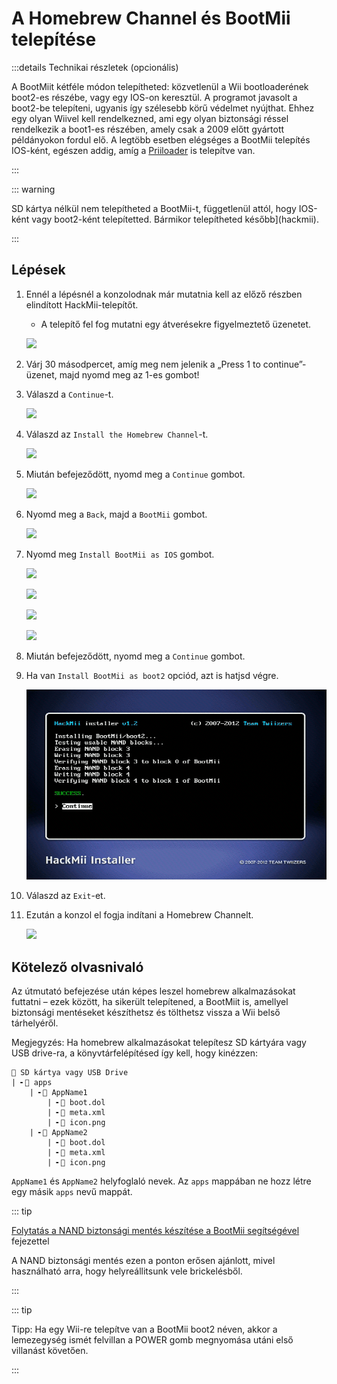 # A Homebrew Channel és BootMii telepítése

:::details Technikai részletek (opcionális)

A BootMiit kétféle módon telepítheted: közvetlenül a Wii bootloaderének boot2-es részébe, vagy egy IOS-on keresztül. A programot javasolt a boot2-be telepíteni, ugyanis így szélesebb körű védelmet nyújthat. Ehhez egy olyan Wiivel kell rendelkezned, ami egy olyan biztonsági réssel rendelkezik a boot1-es részében, amely csak a 2009 előtt gyártott példányokon fordul elő. A legtöbb esetben elégséges a BootMii telepítés IOS-ként, egészen addig, amíg a [Priiloader](priiloader) is telepítve van.

:::

::: warning

SD kártya nélkül nem telepítheted a BootMii-t, függetlenül attól, hogy IOS-ként vagy boot2-ként telepítetted.
Bármikor telepítheted később](hackmii).

:::

## Lépések

1. Ennél a lépésnél a konzolodnak már mutatnia kell az előző részben elindított HackMii-telepítőt.

    - A telepítő fel fog mutatni egy átverésekre figyelmeztető üzenetet.

    ![](/images/hackmii/scam.png)

2. Várj 30 másodpercet, amíg meg nem jelenik a „Press 1 to continue”-üzenet, majd nyomd meg az 1-es gombot!

3. Válaszd a `Continue`-t.

    ![](/images/hackmii/test_results.png)

4. Válaszd az `Install the Homebrew Channel`-t.

    ![](/images/hackmii/hbc_install.png)

5. Miután befejeződött, nyomd meg a `Continue` gombot.

    ![](/images/hackmii/hbc_install_ok.png)

6. Nyomd meg a `Back`, majd a `BootMii` gombot.

    ![](/images/hackmii/bootmii_install.png)

7. Nyomd meg `Install BootMii as IOS` gombot.

    ![](/images/hackmii/bootmii_install1.png)

    ![](/images/hackmii/bootmii_install2.png)

    ![](/images/hackmii/bootmii_install3.png)

    ![](/images/hackmii/bootmii_install_ok.png)

8. Miután befejeződött, nyomd meg a `Continue` gombot.

9. Ha van `Install BootMii as boot2` opciód, azt is hatjsd végre.

    ![](/images/hackmii/bootmii_install4.png)

10. Válaszd az `Exit`-et.

11. Ezután a konzol el fogja indítani a Homebrew Channelt.

    ![](/images/hbc/blank.png)

## Kötelező olvasnivaló

Az útmutató befejezése után képes leszel homebrew alkalmazásokat futtatni – ezek között, ha sikerült telepítened, a BootMiit is, amellyel biztonsági mentéseket készíthetsz és tölthetsz vissza a Wii belső tárhelyéről.

Megjegyzés: Ha homebrew alkalmazásokat telepítesz SD kártyára vagy USB drive-ra, a könyvtárfelépítésed így kell, hogy kinézzen:

```
💾 SD kártya vagy USB Drive
| ╸📁 apps
	| ╸📁 AppName1
		| ╸📄 boot.dol
		| ╸📄 meta.xml
		| ╸📄 icon.png
	| ╸📁 AppName2
		| ╸📄 boot.dol
		| ╸📄 meta.xml
		| ╸📄 icon.png
```

`AppName1` és `AppName2` helyfoglaló nevek. Az `apps` mappában ne hozz létre egy másik `apps` nevű mappát.

::: tip

[Folytatás a NAND biztonsági mentés készítése a BootMii segítségével](bootmii) fejezettel

A NAND biztonsági mentés ezen a ponton erősen ajánlott, mivel használható arra, hogy helyreállitsunk vele brickelésből.

:::

::: tip

Tipp: Ha egy Wii-re telepítve van a BootMii boot2 néven, akkor a lemezegység ismét felvillan a POWER gomb megnyomása utáni első villanást követően.

:::
